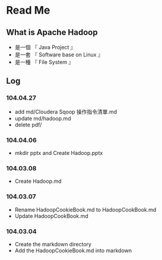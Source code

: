 # Read Me


## What is Apache Hadoop

* 是一個 『 Java Project 』
* 是一套 『 Software base on Linux 』
* 是一種 『 File System 』

## Log


### 104.04.27

* add md/Cloudera Sqoop 操作指令清單.md
* update md/hadoop.md
* delete pdf/

### 104.04.06

* mkdir pptx and Create Hadoop.pptx

###  104.03.08

* Create Hadoop.md	

###  104.03.07 

* Rename HadoopCookieBook.md to HadoopCookBook.md
* Update HadoopCookBook.md

###  104.03.04
 
* Create the markdown directory
* Add the HadoopCookieBook.md into markdown
